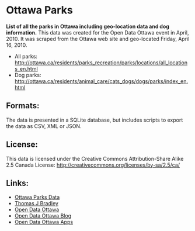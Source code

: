 Ottawa Parks
============

**List of all the parks in Ottawa including geo-location data and dog information.**
This data was created for the Open Data Ottawa event in April, 2010.
It was scraped from the Ottawa web site and geo-located Friday, April 16, 2010.

- All parks: <http://ottawa.ca/residents/parks_recreation/parks/locations/all_locations_en.html>
- Dog parks: <http://ottawa.ca/residents/animal_care/cats_dogs/dogs/parks/index_en.html>

Formats:
--------

The data is presented in a SQLite database, but includes scripts to export the data as CSV, XML or JSON.

License:
--------

This data is licensed under the Creative Commons Attribution-Share Alike 2.5 Canada License:
<http://creativecommons.org/licenses/by-sa/2.5/ca/>

Links:
------

- [Ottawa Parks Data](http://github.com/thomasjbradley/ottawaparks)
- [Thomas J Bradley](http://thomasjbradley.ca)
- [Open Data Ottawa](http://opendataottawa.ca)
- [Open Data Ottawa Blog](http://blog.opendataottawa.ca)
- [Open Data Ottawa Apps](hhttp://apps.opendataottawa.ca/)
